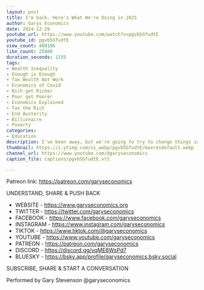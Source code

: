 ```yaml
---
layout: post
title: I'm back. Here's What We're Doing in 2025
author: Garys Economics
date: 2024-12-29
youtube_url: https://www.youtube.com/watch?v=pgvb5GfudtE
youtube_id: pgvb5GfudtE
view_count: 400106
like_count: 25800
duration_seconds: 1155
tags:
- Wealth Inequality
- Enough is Enough
- Tax Wealth Not Work
- Economics of Covid
- Rich get Richer
- Poor get Poorer
- Economics Explained
- Tax the Rich
- End Austerity
- Billionaire
- Poverty
categories:
- Education
description: I've been away, but we're going to try to change things in 2025.
thumbnail: https://i.ytimg.com/vi_webp/pgvb5GfudtE/maxresdefault.webp
channel_url: https://www.youtube.com/@garyseconomics
caption_file: captions/pgvb5GfudtE.vtt

---
```


Patreon link: https://patreon.com/garyseconomics


UNDERSTAND, SHARE & PUSH BACK

- WEBSITE - https://www.garyseconomics.org
- TWITTER  - https://twitter.com/garyseconomics
- FACEBOOK - https://www.facebook.com/garyseconomics
- INSTAGRAM  - https://www.instagram.com/garyseconomics
- TIKTOK - https://www.tiktok.com/@garyseconomics
- YOUTUBE -  https://www.youtube.com/garyseconomics
- PATREON - https://patreon.com/garyseconomics
- DISCORD - https://discord.gg/vqME6WsPd7
- BLUESKY - https://bsky.app/profile/garyseconomics.bsky.social

SUBSCRIBE, SHARE & START A CONVERSATION

Performed by Gary Stevenson
@garyseconomics
